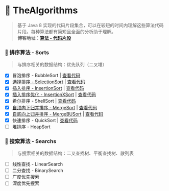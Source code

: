 # 🤔 TheAlgorithms
> 基于 Java 8 实现的代码片段集合，可以在较短的时间内理解这些算法代码片段。每种算法都有简短且全面的分析助于理解。<br/>**博客地址：[算法 - 代码片段](http://www.lxiaocode.com/%E7%AE%97%E6%B3%95%20-%20%E4%BB%A3%E7%A0%81%E7%89%87%E6%AE%B5/)** 

### 🦊 排序算法 - Sorts
> 与排序相关的数据结构：优先队列（二叉堆）

- [x] 冒泡排序 - BubbleSort | [查看代码](https://github.com/lxiaocode/TheAlgorithms/blob/main/src/main/java/com/lxiaocode/algorithms/sorts/BubbleSort.java)
- [x] [选择排序 - SelectionSort](https://github.com/lxiaocode/TheAlgorithms/blob/main/doc/sorts/SelectSort.md) | [查看代码](https://github.com/lxiaocode/TheAlgorithms/blob/main/src/main/java/com/lxiaocode/algorithms/sorts/SelectionSort.java)
- [x] [插入排序 - InsertionSort](https://github.com/lxiaocode/TheAlgorithms/blob/main/doc/sorts/InsertionSort.md) | [查看代码](https://github.com/lxiaocode/TheAlgorithms/blob/main/src/main/java/com/lxiaocode/algorithms/sorts/InsertionSort.java)
- [x] [插入排序优化 - InsertionXSort](https://github.com/lxiaocode/TheAlgorithms/blob/main/doc/sorts/InsertionSort.md) | [查看代码](https://github.com/lxiaocode/TheAlgorithms/blob/main/src/main/java/com/lxiaocode/algorithms/sorts/InsertionSortX.java)
- [x] 希尔排序 - ShellSort | [查看代码](https://github.com/lxiaocode/TheAlgorithms/blob/main/src/main/java/com/lxiaocode/algorithms/sorts/ShellSort.java)
- [x] [自顶向下归并排序 - MergeSort](https://github.com/lxiaocode/TheAlgorithms/blob/main/doc/sorts/MergeSort.md) | [查看代码](https://github.com/lxiaocode/TheAlgorithms/blob/main/src/main/java/com/lxiaocode/algorithms/sorts/MergeSort.java)
- [x] [自底向上归并排序 - MergeBUSort](https://github.com/lxiaocode/TheAlgorithms/blob/main/doc/sorts/MergeSort.md) | [查看代码](https://github.com/lxiaocode/TheAlgorithms/blob/main/src/main/java/com/lxiaocode/algorithms/sorts/MergeBUSort.java)
- [x] 快速排序 - QuickSort | [查看代码](https://github.com/lxiaocode/TheAlgorithms/blob/main/src/main/java/com/lxiaocode/algorithms/sorts/QuickSort.java)
- [ ] 堆排序 - HeapSort

### 🦁 搜索算法 - Searchs
> 与搜索相关的数据结构：二叉查找树、平衡查找树、散列表

- [ ] 线性查找 - LinearSearch
- [ ] 二分查找 - BinarySearch
- [ ] 广度优先搜索
- [ ] 深度优先搜索
